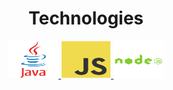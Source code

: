 <h1 align="center">Technologies</h1>
<p align="center">
  <a href="https://java.com">
    <img src="https://raw.githubusercontent.com/devicons/devicon/master/icons/java/java-original-wordmark.svg" alt="java" width="80" height="60" />
  </a>
  <a href="https://javascript.com">
    <img src="https://raw.githubusercontent.com/devicons/devicon/master/icons/javascript/javascript-original.svg" alt="java" width="80" height="60" />
  </a>
  <a href="https://nodejs.org">
    <img src="https://raw.githubusercontent.com/devicons/devicon/master/icons/nodejs/nodejs-plain-wordmark.svg" alt="java" width="80" height="60" />
  </a>
</p>

<!--
**IkeVoodoo/IkeVoodoo** is a ✨ _special_ ✨ repository because its `README.md` (this file) appears on your GitHub profile.

Here are some ideas to get you started:

- 🔭 I’m currently working on ...
- 🌱 I’m currently learning ...
- 👯 I’m looking to collaborate on ...
- 🤔 I’m looking for help with ...
- 💬 Ask me about ...
- 📫 How to reach me: ...
- 😄 Pronouns: ...
- ⚡ Fun fact: ...
->
